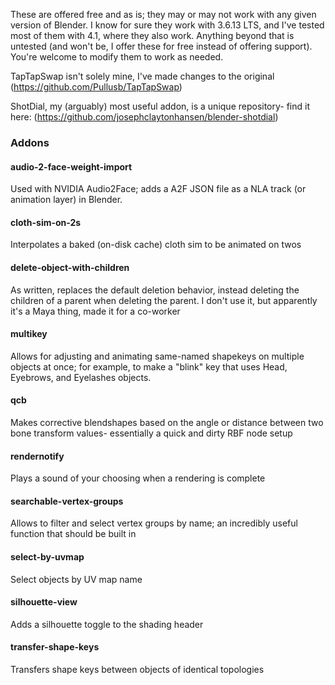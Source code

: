 These are offered free and as is; they may or may not work with any given version of Blender. I know for sure they work with 3.6.13 LTS, and I've tested most of them with 4.1, where they also work. Anything beyond that is untested (and won't be, I offer these for free instead of offering support). You're welcome to modify them to work as needed. 

TapTapSwap isn't solely mine, I've made changes to the original (https://github.com/Pullusb/TapTapSwap)

ShotDial, my (arguably) most useful addon, is a unique repository- find it here: (https://github.com/josephclaytonhansen/blender-shotdial)

### Addons
#### audio-2-face-weight-import
Used with NVIDIA Audio2Face; adds a A2F JSON file as a NLA track (or animation layer) in Blender.

#### cloth-sim-on-2s
Interpolates a baked (on-disk cache) cloth sim to be animated on twos

#### delete-object-with-children
As written, replaces the default deletion behavior, instead deleting the children of a parent when deleting the parent. I don't use it, but apparently it's a Maya thing, made it for a co-worker

#### multikey
Allows for adjusting and animating same-named shapekeys on multiple objects at once; for example, to make a "blink" key that uses Head, Eyebrows, and Eyelashes objects.

#### qcb
Makes corrective blendshapes based on the angle or distance between two bone transform values- essentially a quick and dirty RBF node setup

#### rendernotify
Plays a sound of your choosing when a rendering is complete

#### searchable-vertex-groups
Allows to filter and select vertex groups by name; an incredibly useful function that should be built in

#### select-by-uvmap
Select objects by UV map name

#### silhouette-view
Adds a silhouette toggle to the shading header

#### transfer-shape-keys
Transfers shape keys between objects of identical topologies 
